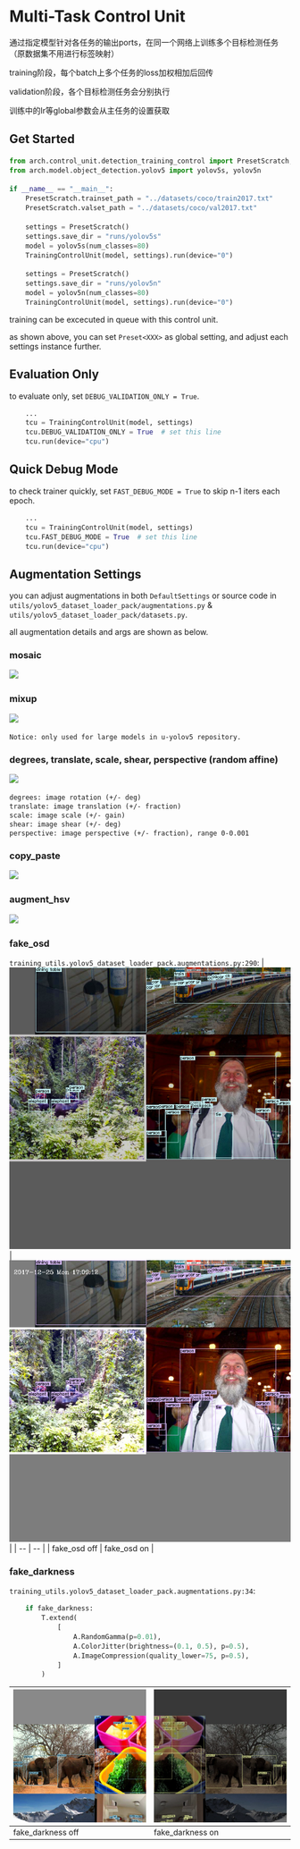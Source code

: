 # Multi-Task Control Unit
通过指定模型针对各任务的输出ports，在同一个网络上训练多个目标检测任务（原数据集不用进行标签映射）

training阶段，每个batch上多个任务的loss加权相加后回传

validation阶段，各个目标检测任务会分别执行

训练中的lr等global参数会从主任务的设置获取


## Get Started
```python
from arch.control_unit.detection_training_control import PresetScratch, TrainingControlUnit
from arch.model.object_detection.yolov5 import yolov5s, yolov5n

if __name__ == "__main__":
    PresetScratch.trainset_path = "../datasets/coco/train2017.txt"
    PresetScratch.valset_path = "../datasets/coco/val2017.txt"

    settings = PresetScratch()
    settings.save_dir = "runs/yolov5s"
    model = yolov5s(num_classes=80)
    TrainingControlUnit(model, settings).run(device="0")

    settings = PresetScratch()
    settings.save_dir = "runs/yolov5n"
    model = yolov5n(num_classes=80)
    TrainingControlUnit(model, settings).run(device="0")
```

training can be excecuted in queue with this control unit.

as shown above, you can set `Preset<XXX>` as global setting, and adjust each settings instance further.


## Evaluation Only

to evaluate only, set `DEBUG_VALIDATION_ONLY = True`.

```python
    ...
    tcu = TrainingControlUnit(model, settings)
    tcu.DEBUG_VALIDATION_ONLY = True  # set this line
    tcu.run(device="cpu")
```

## Quick Debug Mode

to check trainer quickly, set `FAST_DEBUG_MODE = True` to skip n-1 iters each epoch.

```python
    ...
    tcu = TrainingControlUnit(model, settings)
    tcu.FAST_DEBUG_MODE = True  # set this line
    tcu.run(device="cpu")
```

## Augmentation Settings

you can adjust augmentations in both `DefaultSettings` or source code in `utils/yolov5_dataset_loader_pack/augmentations.py` & `utils/yolov5_dataset_loader_pack/datasets.py`.

all augmentation details and args are shown as below.

### mosaic
![](https://pic3.zhimg.com/v2-aa1f61d2f1b4071c32c2670ef8257b2a_r.jpg)

### mixup
![](https://pic2.zhimg.com/80/v2-2458b46f8d9ae126b1b23f36345a0cbd_1440w.jpg)
```
Notice: only used for large models in u-yolov5 repository.
```

### degrees, translate, scale, shear, perspective (random affine)
![](https://pic1.zhimg.com/v2-86605e432a6801dff735ee05bfc5e360_r.jpg)
```
degrees: image rotation (+/- deg)
translate: image translation (+/- fraction)
scale: image scale (+/- gain)
shear: image shear (+/- deg)
perspective: image perspective (+/- fraction), range 0-0.001
```
### copy_paste
![](https://pic3.zhimg.com/v2-87f5aa536473dd6e109fc07360fe28ee_r.jpg)

### augment_hsv
![](https://pic4.zhimg.com/80/v2-aaec0670572fd5921e901685c4ea7e93_1440w.jpg)

### fake_osd
`training_utils.yolov5_dataset_loader_pack.augmentations.py:290`:
| ![](docs/fake_osd_off.png) | ![](docs/fake_osd_on.png) |
| -- | -- |
| fake_osd off | fake_osd on |



### fake_darkness
`training_utils.yolov5_dataset_loader_pack.augmentations.py:34`:

```python
    if fake_darkness:
        T.extend(
            [
                A.RandomGamma(p=0.01),
                A.ColorJitter(brightness=(0.1, 0.5), p=0.5),
                A.ImageCompression(quality_lower=75, p=0.5),
            ]
        )
```

| ![](docs/fake_darkness_off.png) | ![](docs/fake_darkness_on.png) |
| -- | -- |
| fake_darkness off | fake_darkness on |
